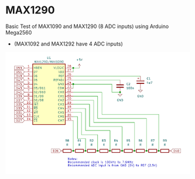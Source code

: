 # MAX1290
Basic Test of MAX1090 and MAX1290 (8 ADC inputs) using Arduino Mega2560
- (MAX1092 and MAX1292 have 4 ADC inputs)

![img](https://raw.githubusercontent.com/rtek1000/MAX1290/refs/heads/main/Mega2560_MAX1290.png)
